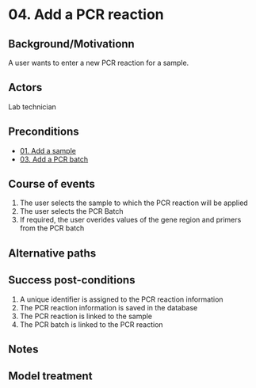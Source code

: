 # 04. Add a PCR reaction

## Background/Motivationn

A user wants to enter a new PCR reaction for a sample.

## Actors
Lab technician

## Preconditions
- [01. Add a sample](01-Add_a_sample.md)
- [03. Add a PCR batch](03-Add_a_PCR_batch.md)

## Course of events
1. The user selects the sample to which the PCR reaction will be applied
1. The user selects the PCR Batch
1. If required, the user overides values of the gene region and primers from the PCR batch

## Alternative paths


## Success post-conditions

1. A unique identifier is assigned to the PCR reaction information
1. The PCR reaction information is saved in the database
1. The PCR reaction is linked to the sample
1. The PCR batch is linked to the PCR reaction

## Notes

## Model treatment
